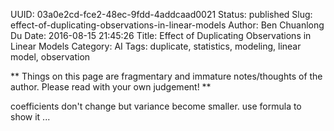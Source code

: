 UUID: 03a0e2cd-fce2-48ec-9fdd-4addcaad0021
Status: published
Slug: effect-of-duplicating-observations-in-linear-models
Author: Ben Chuanlong Du
Date: 2016-08-15 21:45:26
Title: Effect of Duplicating Observations in Linear Models
Category: AI
Tags: duplicate, statistics, modeling, linear model, observation

**
Things on this page are fragmentary and immature notes/thoughts of the author. 
Please read with your own judgement!
**
 
coefficients don't change but variance become smaller.
use formula to show it ...


